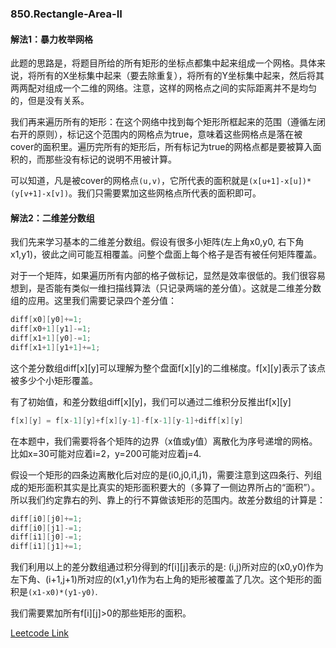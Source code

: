 ### 850.Rectangle-Area-II

#### 解法1：暴力枚举网格
此题的思路是，将题目所给的所有矩形的坐标点都集中起来组成一个网格。具体来说，将所有的X坐标集中起来（要去除重复），将所有的Y坐标集中起来，然后将其两两配对组成一个二维的网络。注意，这样的网格点之间的实际距离并不是均匀的，但是没有关系。

我们再来遍历所有的矩形：在这个网络中找到每个矩形所框起来的范围（遵循左闭右开的原则），标记这个范围内的网格点为true，意味着这些网格点是落在被cover的面积里。遍历完所有的矩形后，所有标记为true的网格点都是要被算入面积的，而那些没有标记的说明不用被计算。

可以知道，凡是被cover的网格点```(u,v)```，它所代表的面积就是```(x[u+1]-x[u])*(y[v+1]-x[v])```。我们只需要累加这些网格点所代表的面积即可。

#### 解法2：二维差分数组

我们先来学习基本的二维差分数组。假设有很多小矩阵(左上角x0,y0, 右下角x1,y1)，彼此之间可能互相覆盖。问整个盘面上每个格子是否有被任何矩阵覆盖。

对于一个矩阵，如果遍历所有内部的格子做标记，显然是效率很低的。我们很容易想到，是否能有类似一维扫描线算法（只记录两端的差分值）。这就是二维差分数组的应用。这里我们需要记录四个差分值：
```cpp
diff[x0][y0]+=1;
diff[x0+1][y1]-=1;
diff[x1+1][y0]-=1;
diff[x1+1][y1+1]+=1;
```
这个差分数组diff[x][y]可以理解为整个盘面f[x][y]的二维梯度。f[x][y]表示了该点被多少个小矩形覆盖。

有了初始值，和差分数组diff[x][y]，我们可以通过二维积分反推出f[x][y]
```cpp
f[x][y] = f[x-1][y]+f[x][y-1]-f[x-1][y-1]+diff[x][y]
```

在本题中，我们需要将各个矩阵的边界（x值或y值）离散化为序号递增的网格。比如x=30可能对应着i=2，y=200可能对应着j=4.

假设一个矩形的四条边离散化后对应的是(i0,j0,i1,j1)，需要注意到这四条行、列组成的矩形面积其实是比真实的矩形面积要大的（多算了一侧边界所占的“面积”）。所以我们约定靠右的列、靠上的行不算做该矩形的范围内。故差分数组的计算是：
```cpp
diff[i0][j0]+=1;
diff[i0][j1]-=1;
diff[i1][j0]-=1;
diff[i1][j1]+=1;
```
我们利用以上的差分数组通过积分得到的f[i][j]表示的是: (i,j)所对应的(x0,y0)作为左下角、(i+1,j+1)所对应的(x1,y1)作为右上角的矩形被覆盖了几次。这个矩形的面积是```(x1-x0)*(y1-y0)```.

我们需要累加所有f[i][j]>0的那些矩形的面积。

[Leetcode Link](https://leetcode.com/problems/rectangle-area-ii)
